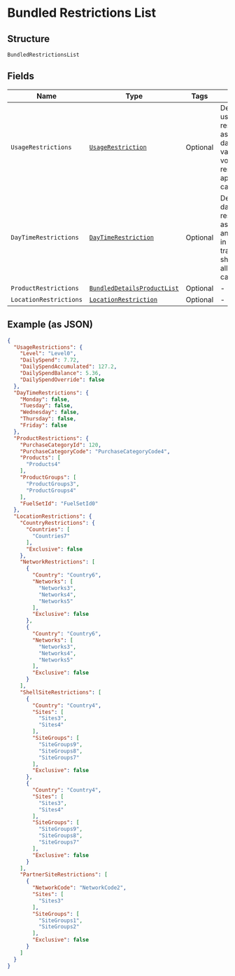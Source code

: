 
# Bundled Restrictions List

## Structure

`BundledRestrictionsList`

## Fields

| Name | Type | Tags | Description |
|  --- | --- | --- | --- |
| `UsageRestrictions` | [`UsageRestriction`](../../doc/models/usage-restriction.md) | Optional | Details of the usage restrictions such as day/week/month value and volume restrictions applied on the card. |
| `DayTimeRestrictions` | [`DayTimeRestriction`](../../doc/models/day-time-restriction.md) | Optional | Details of the day/time restrictions such as weekdays and time range in which transactions should be allowed on the card. |
| `ProductRestrictions` | [`BundledDetailsProductList`](../../doc/models/bundled-details-product-list.md) | Optional | - |
| `LocationRestrictions` | [`LocationRestriction`](../../doc/models/location-restriction.md) | Optional | - |

## Example (as JSON)

```json
{
  "UsageRestrictions": {
    "Level": "Level0",
    "DailySpend": 7.72,
    "DailySpendAccumulated": 127.2,
    "DailySpendBalance": 5.36,
    "DailySpendOverride": false
  },
  "DayTimeRestrictions": {
    "Monday": false,
    "Tuesday": false,
    "Wednesday": false,
    "Thursday": false,
    "Friday": false
  },
  "ProductRestrictions": {
    "PurchaseCategoryId": 120,
    "PurchaseCategoryCode": "PurchaseCategoryCode4",
    "Products": [
      "Products4"
    ],
    "ProductGroups": [
      "ProductGroups3",
      "ProductGroups4"
    ],
    "FuelSetId": "FuelSetId0"
  },
  "LocationRestrictions": {
    "CountryRestrictions": {
      "Countries": [
        "Countries7"
      ],
      "Exclusive": false
    },
    "NetworkRestrictions": [
      {
        "Country": "Country6",
        "Networks": [
          "Networks3",
          "Networks4",
          "Networks5"
        ],
        "Exclusive": false
      },
      {
        "Country": "Country6",
        "Networks": [
          "Networks3",
          "Networks4",
          "Networks5"
        ],
        "Exclusive": false
      }
    ],
    "ShellSiteRestrictions": [
      {
        "Country": "Country4",
        "Sites": [
          "Sites3",
          "Sites4"
        ],
        "SiteGroups": [
          "SiteGroups9",
          "SiteGroups8",
          "SiteGroups7"
        ],
        "Exclusive": false
      },
      {
        "Country": "Country4",
        "Sites": [
          "Sites3",
          "Sites4"
        ],
        "SiteGroups": [
          "SiteGroups9",
          "SiteGroups8",
          "SiteGroups7"
        ],
        "Exclusive": false
      }
    ],
    "PartnerSiteRestrictions": [
      {
        "NetworkCode": "NetworkCode2",
        "Sites": [
          "Sites3"
        ],
        "SiteGroups": [
          "SiteGroups1",
          "SiteGroups2"
        ],
        "Exclusive": false
      }
    ]
  }
}
```

